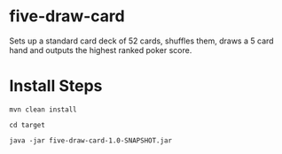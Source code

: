 # five-draw-card
Sets up a standard card deck of 52 cards, shuffles them, draws a 5 card hand and outputs the highest ranked poker score.

# Install Steps

`mvn clean install`

`cd target`

`java -jar five-draw-card-1.0-SNAPSHOT.jar`
